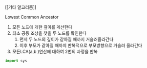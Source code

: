 [[기타 알고리즘]]

Lowest Common Ancestor

1. 모든 노드에 개한 깊이를 계산한다
2. 최소 공통 조상을 찾을 두 노드를 확인한다
	1. 먼저 두 노드의 깊이가 같아질 때까지 거슬러올라간다
	2. 이후 부모가 같아질 때까지 반복적으로 부모방향으로 거슬러 올라간다
3. 모든LCA(a,b )연산에 대하여 2번의 과정을 반복
```py
import sys


```